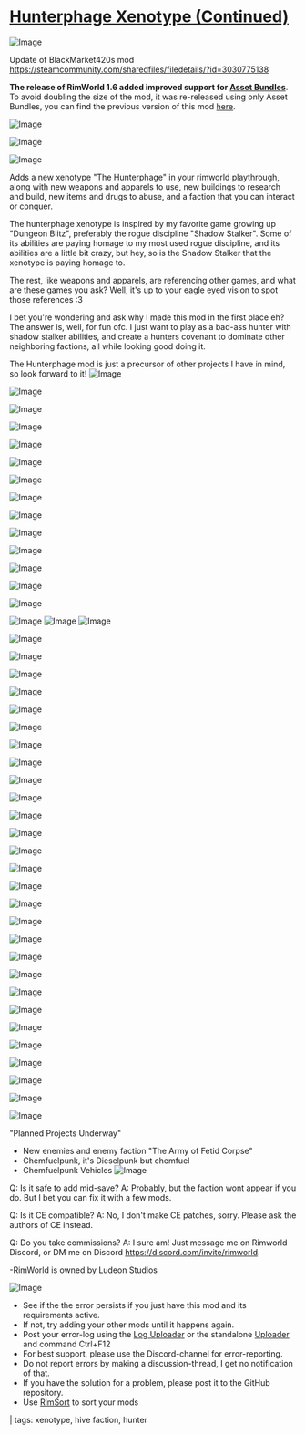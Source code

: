 # [Hunterphage Xenotype (Continued)]()

![Image](https://i.imgur.com/buuPQel.png)

Update of BlackMarket420s mod https://steamcommunity.com/sharedfiles/filedetails/?id=3030775138

**The release of RimWorld 1.6 added improved support for [Asset Bundles](https://github.com/emipa606/AssetBuilder/blob/main/README.md)**.
To avoid doubling the size of the mod, it was re-released using only Asset Bundles, you can find the previous version of this mod [here](https://steamcommunity.com/sharedfiles/filedetails/?id=3376685206).

![Image](https://i.imgur.com/pufA0kM.png)
	
![Image](https://i.imgur.com/Z4GOv8H.png)

![Image](https://i.imgur.com/9LWAeE7.png)

Adds a new xenotype "The Hunterphage" in your rimworld playthrough, along with new weapons and apparels to use, new buildings to research and build, new items and drugs to abuse, and a faction that you can interact or conquer.

The hunterphage xenotype is inspired by my favorite game growing up "Dungeon Blitz", preferably the rogue discipline "Shadow Stalker". Some of its abilities are paying homage to my most used rogue discipline, and its abilities are a little bit crazy, but hey, so is the Shadow Stalker that the xenotype is paying homage to.

The rest, like weapons and apparels, are referencing other games, and what are these games you ask? Well, it's up to your eagle eyed vision to spot those references :3

I bet you're wondering and ask why I made this mod in the first place eh? The answer is, well, for fun ofc. I just want to play as a bad-ass hunter with shadow stalker abilities, and create a hunters covenant to dominate other neighboring factions, all while looking good doing it.

The Hunterphage mod is just a precursor of other projects I have in mind, so look forward to it!
![Image](https://i.imgur.com/eZ8dtf8.png)

![Image](https://i.imgur.com/vCx2sLz.png)

![Image](https://i.imgur.com/mwsmDwZ.png)

![Image](https://i.imgur.com/8YhmVgO.png)

![Image](https://i.imgur.com/l3LEJiZ.png)

![Image](https://i.imgur.com/gO1z37Z.png)

![Image](https://i.imgur.com/sjqcyCV.png)

![Image](https://i.imgur.com/QsrRCV5.png)

![Image](https://i.imgur.com/CYpGNvr.png)

![Image](https://i.imgur.com/95c3mKM.png)

![Image](https://i.imgur.com/QncuTWS.png)

![Image](https://i.imgur.com/s3xk5PZ.png)

![Image](https://i.imgur.com/RPzzPKR.png)

![Image](https://i.imgur.com/Ky496hi.png)

![Image](https://i.imgur.com/yyGEIWu.jpg)
![Image](https://i.imgur.com/KSSTbcE.jpg)
![Image](https://i.imgur.com/fquyJzm.png)

![Image](https://i.imgur.com/p50zmqh.png)

![Image](https://i.imgur.com/II8s4Oh.png)

![Image](https://i.imgur.com/dejBzV2.png)

![Image](https://i.imgur.com/L3fHReb.png)

![Image](https://i.imgur.com/VVIEOMj.png)

![Image](https://i.imgur.com/7VYE7hd.png)

![Image](https://i.imgur.com/WUoELSP.png)

![Image](https://i.imgur.com/dzIjI4Y.png)

![Image](https://i.imgur.com/ZTNn2xv.png)

![Image](https://i.imgur.com/ZmdVc7m.png)

![Image](https://i.imgur.com/YECLC6W.png)

![Image](https://i.imgur.com/DgThIzT.png)

![Image](https://i.imgur.com/Kly8mVn.png)

![Image](https://i.imgur.com/gnSeFo3.png)

![Image](https://i.imgur.com/tO6gnnw.png)

![Image](https://i.imgur.com/nN5LdaG.png)

![Image](https://i.imgur.com/DwMHLr8.png)

![Image](https://i.imgur.com/GsdpJQm.png)

![Image](https://i.imgur.com/xnPSKLF.png)

![Image](https://i.imgur.com/QD84LWz.png)

![Image](https://i.imgur.com/DzWV7Pl.png)

![Image](https://i.imgur.com/2JLRRsv.png)

![Image](https://i.imgur.com/LCnzziC.png)

![Image](https://i.imgur.com/BFS5fiv.png)

![Image](https://i.imgur.com/wJqwbh1.png)

![Image](https://i.imgur.com/aq7qQ4k.png)

![Image](https://i.imgur.com/bSVpViV.png)

![Image](https://i.imgur.com/YOPIUHV.png)

"Planned Projects Underway"
  - New enemies and enemy faction "The Army of Fetid Corpse"
  - Chemfuelpunk, it's Dieselpunk but chemfuel
  - Chemfuelpunk Vehicles
![Image](https://i.imgur.com/kekF0pY.png)

Q: Is it safe to add mid-save?
A: Probably, but the faction wont appear if you do. But I bet you can fix it with a few mods.

Q: Is it CE compatible?
A: No, I don't make CE patches, sorry. Please ask the authors of CE instead.

Q: Do you take commissions?
A: I sure am! Just message me on Rimworld Discord, or DM me on Discord https://discord.com/invite/rimworld.

-RimWorld is owned by Ludeon Studios

![Image](https://i.imgur.com/PwoNOj4.png)



-  See if the the error persists if you just have this mod and its requirements active.
-  If not, try adding your other mods until it happens again.
-  Post your error-log using the [Log Uploader](https://steamcommunity.com/sharedfiles/filedetails/?id=2873415404) or the standalone [Uploader](https://steamcommunity.com/sharedfiles/filedetails/?id=2873415404) and command Ctrl+F12
-  For best support, please use the Discord-channel for error-reporting.
-  Do not report errors by making a discussion-thread, I get no notification of that.
-  If you have the solution for a problem, please post it to the GitHub repository.
-  Use [RimSort](https://github.com/RimSort/RimSort/releases/latest) to sort your mods

  | tags: xenotype,  hive faction,  hunter
